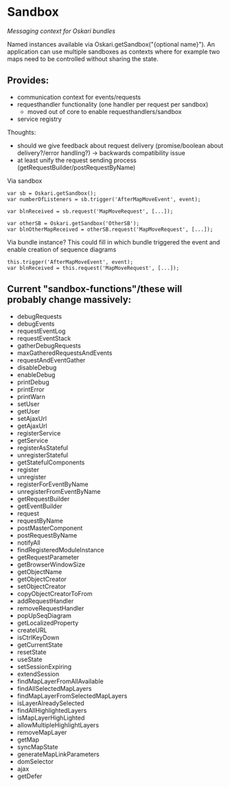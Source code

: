 # Sandbox

*Messaging context for Oskari bundles*

Named instances available via Oskari.getSandbox("{optional name}"). An application can use multiple sandboxes as contexts where for example two maps need to be controlled without sharing the state.

## Provides:
- communication context for events/requests
- requesthandler functionality (one handler per request per sandbox)
	- moved out of core to enable requesthandlers/sandbox
- service registry

Thoughts:
- should we give feedback about request delivery (promise/boolean about delivery?/error handling?)
	-> backwards compatibility issue
- at least unify the request sending process (getRequestBuilder/postRequestByName)

Via sandbox
```
var sb = Oskari.getSandbox();
var numberOfListeners = sb.trigger('AfterMapMoveEvent', event);

var blnReceived = sb.request('MapMoveRequest', [...]);

var otherSB = Oskari.getSandbox('OtherSB');
var blnOtherMapReceived = otherSB.request('MapMoveRequest', [...]);
```

Via bundle instance? This could fill in which bundle triggered the event and enable creation of sequence diagrams
```
this.trigger('AfterMapMoveEvent', event);
var blnReceived = this.request('MapMoveRequest', [...]);
```


## Current "sandbox-functions"/these will probably change massively:

- debugRequests
- debugEvents
- requestEventLog
- requestEventStack
- gatherDebugRequests
- maxGatheredRequestsAndEvents
- requestAndEventGather
- disableDebug
- enableDebug
- printDebug
- printError
- printWarn
- setUser
- getUser
- setAjaxUrl
- getAjaxUrl
- registerService
- getService
- registerAsStateful
- unregisterStateful
- getStatefulComponents
- register
- unregister
- registerForEventByName
- unregisterFromEventByName
- getRequestBuilder
- getEventBuilder
- request
- requestByName
- postMasterComponent
- postRequestByName
- notifyAll
- findRegisteredModuleInstance
- getRequestParameter
- getBrowserWindowSize
- getObjectName
- getObjectCreator
- setObjectCreator
- copyObjectCreatorToFrom
- addRequestHandler
- removeRequestHandler
- popUpSeqDiagram
- getLocalizedProperty
- createURL
- isCtrlKeyDown
- getCurrentState
- resetState
- useState
- setSessionExpiring
- extendSession
- findMapLayerFromAllAvailable
- findAllSelectedMapLayers
- findMapLayerFromSelectedMapLayers
- isLayerAlreadySelected
- findAllHighlightedLayers
- isMapLayerHighLighted
- allowMultipleHighlightLayers
- removeMapLayer
- getMap
- syncMapState
- generateMapLinkParameters
- domSelector
- ajax
- getDefer